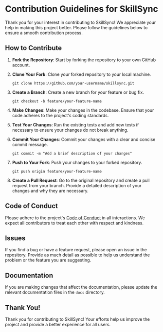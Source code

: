 # Contribution Guidelines for SkillSync

Thank you for your interest in contributing to SkillSync! We appreciate your help in making this project better. Please follow the guidelines below to ensure a smooth contribution process.

## How to Contribute

1. **Fork the Repository**: Start by forking the repository to your own GitHub account.

2. **Clone Your Fork**: Clone your forked repository to your local machine.
   ```
   git clone https://github.com/your-username/skillsync.git
   ```

3. **Create a Branch**: Create a new branch for your feature or bug fix.
   ```
   git checkout -b feature/your-feature-name
   ```

4. **Make Changes**: Make your changes in the codebase. Ensure that your code adheres to the project's coding standards.

5. **Test Your Changes**: Run the existing tests and add new tests if necessary to ensure your changes do not break anything.

6. **Commit Your Changes**: Commit your changes with a clear and concise commit message.
   ```
   git commit -m "Add a brief description of your changes"
   ```

7. **Push to Your Fork**: Push your changes to your forked repository.
   ```
   git push origin feature/your-feature-name
   ```

8. **Create a Pull Request**: Go to the original repository and create a pull request from your branch. Provide a detailed description of your changes and why they are necessary.

## Code of Conduct

Please adhere to the project's [Code of Conduct](link-to-code-of-conduct) in all interactions. We expect all contributors to treat each other with respect and kindness.

## Issues

If you find a bug or have a feature request, please open an issue in the repository. Provide as much detail as possible to help us understand the problem or the feature you are suggesting.

## Documentation

If you are making changes that affect the documentation, please update the relevant documentation files in the `docs` directory.

## Thank You!

Thank you for contributing to SkillSync! Your efforts help us improve the project and provide a better experience for all users.